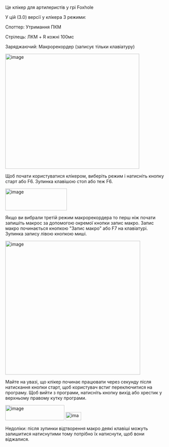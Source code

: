 Це клікер для артилеристів у грі Foxhole

У цій (3.0) версії у клікера 3 режими:

Споттер: Утримання ПКМ

Стрілець: ЛКМ + R кожні 100мс

Заряджаючий: Макрорекордер (записує тільки клавіатуру)

<img width="422" height="363" alt="image" src="https://github.com/user-attachments/assets/6390c2d3-2a1f-49b3-885d-36bf95064023" />

Щоб почати користуватися клікером, виберіть режим і натисніть кнопку старт або F6. Зупинка клавішою стоп або теж F6.

<img width="194" height="69" alt="image" src="https://github.com/user-attachments/assets/50d884ed-616b-4351-90f8-1e13af491473" />


Якщо ви вибрали третій режим макрорекордера то перш ніж почати запишіть макрос за допомогою окремої кнопки запис макро. Запис макро починається кнопкою "Запис макро" або F7 на клавіатурі. Зупинка запису лівою кнопкою миші.

<img width="425" height="422" alt="image" src="https://github.com/user-attachments/assets/bdb51fce-ffc6-4041-b0ad-3db662aeed70" />

Майте на увазі, що клікер починає працювати через секунду після натискання кнопки старт, щоб користувач встиг переключитися на програму.
Щоб вийти з програми, натисніть кнопку вихід або хрестик у верхньому правому кутку програми.

<img width="186" height="48" alt="image" src="https://github.com/user-attachments/assets/482ceaa5-d2e1-4e01-b580-12dfd75744d8" />
<img width="49" height="26" alt="image" src="https://github.com/user-attachments/assets/78ce7343-7c74-4cb4-823b-c0a1424d05c7" />

Недоліки:
після зупинки відтворення макро деякі клавіші можуть залишитися натиснутими тому потрібно їх натиснути, щоб вони віджалися.

